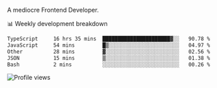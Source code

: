 A mediocre Frontend Developer.

📊 Weekly development breakdown
<!--START_SECTION:waka-->

```txt
TypeScript     16 hrs 35 mins  ██████████████████████▓░░   90.78 %
JavaScript     54 mins         █▒░░░░░░░░░░░░░░░░░░░░░░░   04.97 %
Other          28 mins         ▓░░░░░░░░░░░░░░░░░░░░░░░░   02.56 %
JSON           15 mins         ▒░░░░░░░░░░░░░░░░░░░░░░░░   01.38 %
Bash           2 mins          ░░░░░░░░░░░░░░░░░░░░░░░░░   00.26 %
```

<!--END_SECTION:waka-->

<img src="https://gpvc.arturio.dev/iqbalfasri" alt="Profile views"/>
